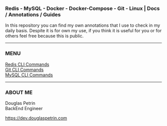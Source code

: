 ### Redis - MySQL - Docker - Docker-Compose - Git - Linux | Docs / Annotations / Guides 


In this repository you can find my own annotations that I use to check in my daily basis. Despite it is for own my use, if you think it is useful for you or for others feel free because this is public.

---
### MENU

[Redis CLI Commands](redis/RedisCLI_Commands.md)  
[Git CLI Commands](git/GitCLI_Commands.md)  
[MySQL CLI Commands](mysql/MySQLCLI_Commands.md)  

---
### ABOUT ME  
Douglas Petrin  
BackEnd Engineer 

https://dev.douglaspetrin.com